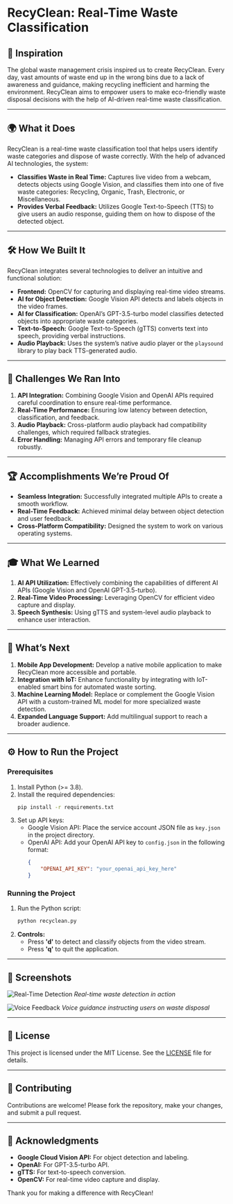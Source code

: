 
# RecyClean: Real-Time Waste Classification

## 🌱 **Inspiration**
The global waste management crisis inspired us to create RecyClean. Every day, vast amounts of waste end up in the wrong bins due to a lack of awareness and guidance, making recycling inefficient and harming the environment. RecyClean aims to empower users to make eco-friendly waste disposal decisions with the help of AI-driven real-time waste classification.

---

## 🌍 **What it Does**
RecyClean is a real-time waste classification tool that helps users identify waste categories and dispose of waste correctly. With the help of advanced AI technologies, the system:

- **Classifies Waste in Real Time:** Captures live video from a webcam, detects objects using Google Vision, and classifies them into one of five waste categories: Recycling, Organic, Trash, Electronic, or Miscellaneous.
- **Provides Verbal Feedback:** Utilizes Google Text-to-Speech (TTS) to give users an audio response, guiding them on how to dispose of the detected object.

---

## 🛠️ **How We Built It**
RecyClean integrates several technologies to deliver an intuitive and functional solution:

- **Frontend:** OpenCV for capturing and displaying real-time video streams.
- **AI for Object Detection:** Google Vision API detects and labels objects in the video frames.
- **AI for Classification:** OpenAI’s GPT-3.5-turbo model classifies detected objects into appropriate waste categories.
- **Text-to-Speech:** Google Text-to-Speech (gTTS) converts text into speech, providing verbal instructions.
- **Audio Playback:** Uses the system’s native audio player or the `playsound` library to play back TTS-generated audio.

---

## 🔧 **Challenges We Ran Into**

1. **API Integration:** Combining Google Vision and OpenAI APIs required careful coordination to ensure real-time performance.
2. **Real-Time Performance:** Ensuring low latency between detection, classification, and feedback.
3. **Audio Playback:** Cross-platform audio playback had compatibility challenges, which required fallback strategies.
4. **Error Handling:** Managing API errors and temporary file cleanup robustly.

---

## 🏆 **Accomplishments We’re Proud Of**

- **Seamless Integration:** Successfully integrated multiple APIs to create a smooth workflow.
- **Real-Time Feedback:** Achieved minimal delay between object detection and user feedback.
- **Cross-Platform Compatibility:** Designed the system to work on various operating systems.

---

## 🎓 **What We Learned**

1. **AI API Utilization:** Effectively combining the capabilities of different AI APIs (Google Vision and OpenAI GPT-3.5-turbo).
2. **Real-Time Video Processing:** Leveraging OpenCV for efficient video capture and display.
3. **Speech Synthesis:** Using gTTS and system-level audio playback to enhance user interaction.

---

## 🚀 **What’s Next**

1. **Mobile App Development:** Develop a native mobile application to make RecyClean more accessible and portable.
2. **Integration with IoT:** Enhance functionality by integrating with IoT-enabled smart bins for automated waste sorting.
3. **Machine Learning Model:** Replace or complement the Google Vision API with a custom-trained ML model for more specialized waste detection.
4. **Expanded Language Support:** Add multilingual support to reach a broader audience.

---

## ⚙️ **How to Run the Project**

### Prerequisites
1. Install Python (>= 3.8).
2. Install the required dependencies:
   ```bash
   pip install -r requirements.txt
   ```
3. Set up API keys:
   - Google Vision API: Place the service account JSON file as `key.json` in the project directory.
   - OpenAI API: Add your OpenAI API key to `config.json` in the following format:
     ```json
     {
         "OPENAI_API_KEY": "your_openai_api_key_here"
     }
     ```

### Running the Project
1. Run the Python script:
   ```bash
   python recyclean.py
   ```
2. **Controls:**
   - Press **'d'** to detect and classify objects from the video stream.
   - Press **'q'** to quit the application.

---

## 📸 **Screenshots**

![Real-Time Detection](path/to/screenshot1.png)
_Real-time waste detection in action_

![Voice Feedback](path/to/screenshot2.png)
_Voice guidance instructing users on waste disposal_

---

## 📜 **License**
This project is licensed under the MIT License. See the [LICENSE](LICENSE) file for details.

---

## 🤝 **Contributing**
Contributions are welcome! Please fork the repository, make your changes, and submit a pull request.

---

## 🙌 **Acknowledgments**

- **Google Cloud Vision API:** For object detection and labeling.
- **OpenAI:** For GPT-3.5-turbo API.
- **gTTS:** For text-to-speech conversion.
- **OpenCV:** For real-time video capture and display.

Thank you for making a difference with RecyClean!
